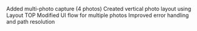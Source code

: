 Added multi-photo capture (4 photos)
Created vertical photo layout using Layout TOP
Modified UI flow for multiple photos
Improved error handling and path resolution